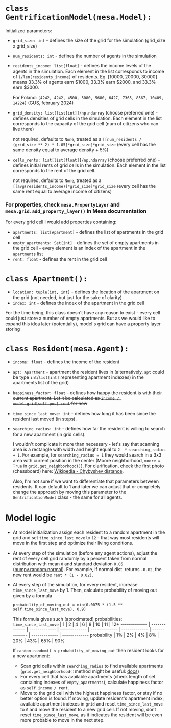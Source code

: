 # `class GentrificationModel(mesa.Model):`
Initialized parameters:
* `grid_size: int` - defines the size of the grid for the simulation (grid_size x grid_size)
* `num_residents: int` - defines the number of agents in the simulation
* `residents_income: list[float]` - defines the income levels of the agents in the simulation. Each element in the list corresponds to income of ```1/len(residents_income)``` of residents. Eg. [10000, 20000, 30000] means 33.3% of agents earn $1000, 33.3% earn $2000, and 33.3% earn $3000.

    For Poland: `[4242, 4242, 4500, 5080, 5680, 6427, 7365, 8567, 10409, 14224]` (GUS, february 2024)
* `grid_density: list[list[int]]/np.ndarray` (choose preferred one) - defines densities of grid cells in the simulation. Each element in the list corresponds to the capacity of the grid cell (num of citizens who can live there)

    not required, defaults to `None`, treated as a `[[num_residents / (grid_size ** 2) * 1.05]*grid_size]*grid_size` (every cell has the same density equal to average density + 5%)
* `cells_rents: list[list[float]]/np.ndarray` (choose preferred one) - defines initial rents of grid cells in the simulation. Each element in the list corresponds to the rent of the grid cell.

    not required, defaults to `None`, treated as a `[[avg(residents_income)]*grid_size]*grid_size` (every cell has the same rent equal to average income of citizens)

### For properties, check `mesa.PropertyLayer` and `mesa.grid.add_property_layer()` in Mesa documentation
For every grid cell I would add properties containing:
* `apartments: list[Apartment]` - defines the list of apartments in the grid cell
* `empty_apartments: Set[int]` - defines the set of empty apartments in the grid cell - every element is an index of the apartment in the `apartments` list
* `rent: float` - defines the rent in the grid cell

# `class Apartment():`
* `location: tuple[int, int]` - defines the location of the apartment on the grid (not needed, but just for the sake of clarity)
* `index: int` - defines the index of the apartment in the grid cell

For the time being, this class doesn't have any reason to exist - every cell could just store a number of empty apartments. But as we would like to expand this idea later (potentially), model's grid can have a property layer storing 

# `class Resident(mesa.Agent):`
* `income: float` - defines the income of the resident
* `apt: Apartment` - apartment the resident lives in (alternatively, `apt` could be type `int`/`list[int]` representing apartment index(es) in the apartments list of the grid)
* <s>`happiness_factor: float` - defines how happy the resident is with their current apartment. Let it be calculated as `income / model.grid[self.pos].rent` for now</s>
* `time_since_last_move: int` - defines how long it has been since the resident last moved (in steps).
* `searching_radius: int` - defines how far the resident is willing to search for a new apartment (in grid cells).

    I wouldn't complicate it more than necessary - let's say that scanning area is a rectangle with width and height equal to `2  * searching_radius + 1`. For example, for `searching_radius = 1` they would search in a 3x3 area with current position in the center (Moore neighborhood, `moore = True` in `grid.get_neighborhood()`). For clarification, check the first photo (chessboard) here: [Wikipedia - Chybyshev distance](https://en.wikipedia.org/wiki/Chebyshev_distance).

    Also, I'm not sure if we want to differentiate that parameters between residents. It can default to 1 and later we can adjust that or completely change the approach by moving this parameter to the `GentrificationModel` class - the same for all agents.

# Model logic
* At model initialization assign each resident to a random apartment in the grid and set `time_since_last_move` to `12` - that way most residents will move in the first step and optimize their living conditions.
* At every step of the simulation (before any agent actions), adjust the rent of every cell grid randomly by a percent taken from normal distribution with mean `0` and standard deviation `0.05` ([numpy.random.normal](https://numpy.org/doc/stable/reference/random/generated/numpy.random.normal.html)). For example, if normal dist. returns `-0.02`, the new rent would be `rent * (1 - 0.02)`.
* At every step of the simulation, for every resident, increase `time_since_last_move` by 1. Then, calculate probability of moving out given by a formula 
    ```
    probability_of_moving_out = min(0.0075 * (1.5 ** self.time_since_last_move), 0.9)
    ``` 
    This formula gives such (aproximated) probabilities:
   `time_since_last_move` | 1   | 2   | 4   | 6   | 8 | 10 | 11 | 12+
   ------------- | ------------- | ------------- | ------------- | ------------- | ------------- | ------------- | ------------- | -------------
    probability | 1% | 2% | 4% | 8% | 20% | 43% | 65% | 90%

    If `random.random() < probability_of_moving_out` then resident looks for a new apartment:
    * Scan grid cells within `searching_radius` to find available apartments (`grid.get_neighborhood()`method might be useful: [docs](https://mesa.readthedocs.io/latest/apis/space.html#mesa.space.SingleGrid.get_neighborhood))
    * For every cell that has available apartments (check length of set containing indexes of `empty_apartments`), calculate happiness factor as `self.income / rent`.
    * Move to the grid cell with the highest happiness factor, or stay if no better option is found. If moving, update resident's apartment index, available apartment indexes in `grid` and reset `time_since_last_move` to `0` and move the resident to a new grid cell. If not moving, dont reset `time_since_last_move`, as it indicates the resident will be even more probable to move in the next step.